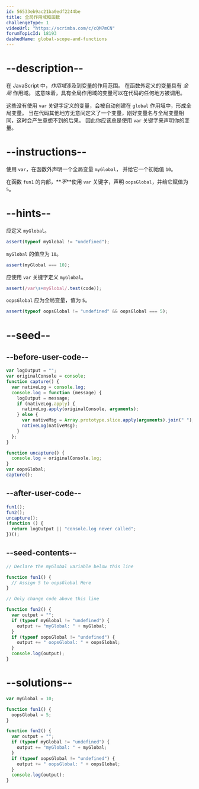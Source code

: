 ```yaml
---
id: 56533eb9ac21ba0edf2244be
title: 全局作用域和函数
challengeType: 1
videoUrl: "https://scrimba.com/c/cQM7mCN"
forumTopicId: 18193
dashedName: global-scope-and-functions
---
```


# --description--

在 JavaScript 中，<dfn>作用域</dfn>涉及到变量的作用范围。 在函数外定义的变量具有 <dfn>全局</dfn> 作用域。 这意味着，具有全局作用域的变量可以在代码的任何地方被调用。

这些没有使用 `var` 关键字定义的变量，会被自动创建在 `global` 作用域中，形成全局变量。 当在代码其他地方无意间定义了一个变量，刚好变量名与全局变量相同，这时会产生意想不到的后果。 因此你应该总是使用 `var` 关键字来声明你的变量。

# --instructions--

使用 `var`，在函数外声明一个全局变量 `myGlobal`， 并给它一个初始值 `10`。

在函数 `fun1` 的内部，**_不_**使用 `var` 关键字，声明 `oopsGlobal`，并给它赋值为 `5`。

# --hints--

应定义 `myGlobal`。

```js
assert(typeof myGlobal != "undefined");
```

`myGlobal` 的值应为 `10`。

```js
assert(myGlobal === 10);
```

应使用 `var` 关键字定义 `myGlobal`。

```js
assert(/var\s+myGlobal/.test(code));
```

`oopsGlobal` 应为全局变量，值为 `5`。

```js
assert(typeof oopsGlobal != "undefined" && oopsGlobal === 5);
```

# --seed--

## --before-user-code--

```js
var logOutput = "";
var originalConsole = console;
function capture() {
  var nativeLog = console.log;
  console.log = function (message) {
    logOutput = message;
    if (nativeLog.apply) {
      nativeLog.apply(originalConsole, arguments);
    } else {
      var nativeMsg = Array.prototype.slice.apply(arguments).join(" ");
      nativeLog(nativeMsg);
    }
  };
}

function uncapture() {
  console.log = originalConsole.log;
}
var oopsGlobal;
capture();
```

## --after-user-code--

```js
fun1();
fun2();
uncapture();
(function () {
  return logOutput || "console.log never called";
})();
```

## --seed-contents--

```js
// Declare the myGlobal variable below this line

function fun1() {
  // Assign 5 to oopsGlobal Here
}

// Only change code above this line

function fun2() {
  var output = "";
  if (typeof myGlobal != "undefined") {
    output += "myGlobal: " + myGlobal;
  }
  if (typeof oopsGlobal != "undefined") {
    output += " oopsGlobal: " + oopsGlobal;
  }
  console.log(output);
}
```

# --solutions--

```js
var myGlobal = 10;

function fun1() {
  oopsGlobal = 5;
}

function fun2() {
  var output = "";
  if (typeof myGlobal != "undefined") {
    output += "myGlobal: " + myGlobal;
  }
  if (typeof oopsGlobal != "undefined") {
    output += " oopsGlobal: " + oopsGlobal;
  }
  console.log(output);
}
```
